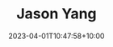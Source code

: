---
title: "Jason Yang"
date: 2023-04-01T10:47:58+10:00
image: "assets/img/team/team-RA-4-jason-yang-1-circ.png"
jobtitle: "RA"
collaboration: student
linkedinurl: "https://www.linkedin.com/"
url: "https://www.khoadoan.me/team"
areas: Trustworthy ML
promoted: true
faculty: false
research_assistant: true
urop_assistant: false
phd_student: false
weight: 4
current: true
---